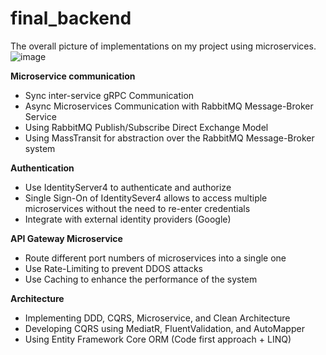 # final_backend
The overall picture of implementations on my project using microservices.
![image](https://github.com/ThienDuc1112/final_backend/assets/95234772/56c96287-57a4-44ae-9f62-64770538b5a3)

**Microservice communication**
+ Sync inter-service gRPC Communication
+ Async Microservices Communication with RabbitMQ Message-Broker Service
+ Using RabbitMQ Publish/Subscribe Direct Exchange Model
+ Using MassTransit for abstraction over the RabbitMQ Message-Broker system

**Authentication**
+ Use IdentityServer4 to authenticate and authorize
+ Single Sign-On of IdentitySever4 allows to access multiple microservices without the need to re-enter credentials
+ Integrate with external identity providers (Google)

**API Gateway Microservice**
+ Route different port numbers of microservices into a single one
+ Use Rate-Limiting to prevent DDOS attacks
+ Use Caching to enhance the performance of the system

**Architecture**
+ Implementing DDD, CQRS, Microservice, and Clean Architecture 
+ Developing CQRS using MediatR, FluentValidation, and AutoMapper
+ Using Entity Framework Core ORM (Code first approach + LINQ)
  

